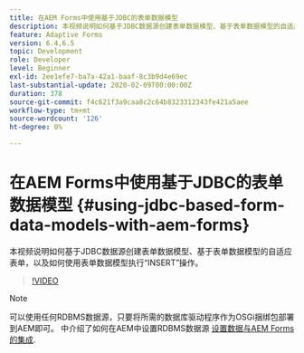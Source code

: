 ```yaml
---
title: 在AEM Forms中使用基于JDBC的表单数据模型
description: 本视频说明如何基于JDBC数据源创建表单数据模型、基于表单数据模型的自适应表单，以及如何使用表单数据模型执行“INSERT”操作。
feature: Adaptive Forms
version: 6.4,6.5
topic: Development
role: Developer
level: Beginner
exl-id: 2ee1efe7-ba7a-42a1-baaf-8c3b9d4e69ec
last-substantial-update: 2020-02-09T00:00:00Z
duration: 378
source-git-commit: f4c621f3a9caa8c2c64b8323312343fe421a5aee
workflow-type: tm+mt
source-wordcount: '126'
ht-degree: 0%

---
```


# 在AEM Forms中使用基于JDBC的表单数据模型 {#using-jdbc-based-form-data-models-with-aem-forms}

本视频说明如何基于JDBC数据源创建表单数据模型、基于表单数据模型的自适应表单，以及如何使用表单数据模型执行“INSERT”操作。

>[!VIDEO](https://video.tv.adobe.com/v/17736?quality=12&learn=on)

>[!NOTE]
>
>可以使用任何RDBMS数据源，只要将所需的数据库驱动程序作为OSGi捆绑包部署到AEM即可。 中介绍了如何在AEM中设置RDBMS数据源 [设置数据与AEM Forms的集成](/help/forms/adaptive-forms/data-integration-technical-video-setup.md).
